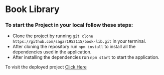 # Book Library

### To start the Project in your local follow these steps:

- Clone the project by running `git clone https://github.com/sagar1952115/book-lib.git` in your terminal.
- After cloning the repository run `npm install` to install all the dependencies used in the application.
- After installing the dependencies run `npm start` to start the application.

To visit the deployed project [Click Here](https://book-lib-assignment.netlify.app/)
